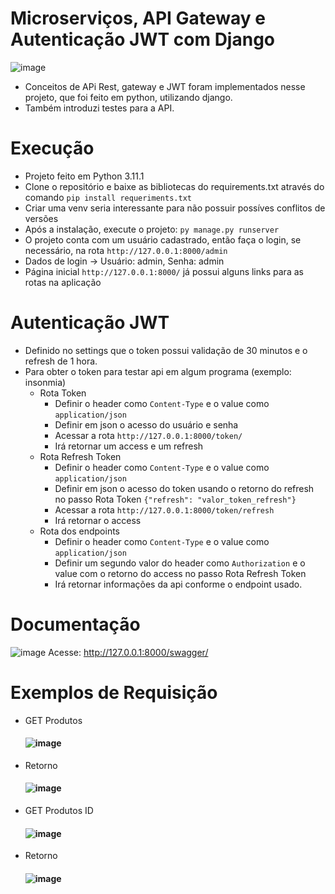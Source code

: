 # Microserviços, API Gateway e Autenticação JWT com Django

![image](https://github.com/viniciusmegiato/Django-Api/assets/82332528/56cbe1d9-8a90-44d9-a263-c9e06fce95eb)
* Conceitos de APi Rest, gateway e JWT foram implementados nesse projeto, que foi feito em python, utilizando django.
* Também introduzi testes para a API.

# Execução
* Projeto feito em Python 3.11.1
* Clone o repositório e baixe as bibliotecas do requirements.txt através do comando ```pip install requeriments.txt```
* Criar uma venv seria interessante para não possuir possíves conflitos de versões
* Após a instalação, execute o projeto: ```py manage.py runserver```
* O projeto conta com um usuário cadastrado, então faça o login, se necessário, na rota  ```http://127.0.0.1:8000/admin```
* Dados de login -> Usuário: admin, Senha: admin
* Página inicial ```http://127.0.0.1:8000/``` já possui alguns links para as rotas na aplicação

# Autenticação JWT
* Definido no settings que o token possui validação de 30 minutos e o refresh de 1 hora.
* Para obter o token para testar api em algum programa (exemplo: insonmia)
  * Rota Token 
    * Definir o header como ```Content-Type``` e o value como ```application/json```
    * Definir em json o acesso do usuário e senha
    * Acessar a rota ```http://127.0.0.1:8000/token/```
    * Irá retornar um access e um refresh
  * Rota Refresh Token
    * Definir o header como ```Content-Type``` e o value como ```application/json```
    * Definir em json o acesso do token usando o retorno do refresh no passo Rota Token ```{"refresh": "valor_token_refresh"}```
    * Acessar a rota ```http://127.0.0.1:8000/token/refresh```
    * Irá retornar o access
  * Rota dos endpoints
    * Definir o header como ```Content-Type``` e o value como ```application/json```
    * Definir um segundo valor do header como ```Authorization``` e o value com o retorno do access no passo Rota Refresh Token
    * Irá retornar informações da api conforme o endpoint usado.

# Documentação
![image](https://github.com/viniciusmegiato/Django-Api/assets/82332528/de50117e-7305-4aba-a90f-a82ae3a82ca9)
Acesse: http://127.0.0.1:8000/swagger/

# Exemplos de Requisição
* GET Produtos <h4>
![image](https://github.com/viniciusmegiato/Django-Api/assets/82332528/644917c7-c781-4f24-a203-0038b1052ef8)

* Retorno <h4>
![image](https://github.com/viniciusmegiato/Django-Api/assets/82332528/3c2a2550-46c5-4ccd-bdb2-28df05f852c4)

* GET Produtos ID <h4>
![image](https://github.com/viniciusmegiato/Django-Api/assets/82332528/fee7a596-1ef8-468a-a18a-2162af701a80)

* Retorno <h4>
![image](https://github.com/viniciusmegiato/Django-Api/assets/82332528/4d1ddfcb-eb59-4230-aed8-2b04acd31852)

